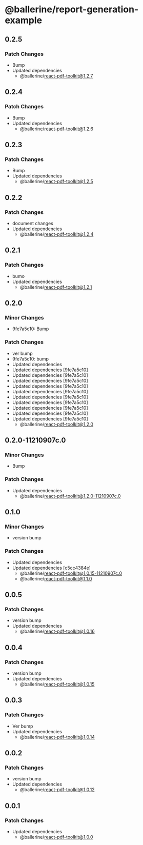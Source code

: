 # @ballerine/report-generation-example

## 0.2.5

### Patch Changes

- Bump
- Updated dependencies
  - @ballerine/react-pdf-toolkit@1.2.7

## 0.2.4

### Patch Changes

- Bump
- Updated dependencies
  - @ballerine/react-pdf-toolkit@1.2.6

## 0.2.3

### Patch Changes

- Bump
- Updated dependencies
  - @ballerine/react-pdf-toolkit@1.2.5

## 0.2.2

### Patch Changes

- document changes
- Updated dependencies
  - @ballerine/react-pdf-toolkit@1.2.4

## 0.2.1

### Patch Changes

- bumo
- Updated dependencies
  - @ballerine/react-pdf-toolkit@1.2.1

## 0.2.0

### Minor Changes

- 9fe7a5c10: Bump

### Patch Changes

- ver bump
- 9fe7a5c10: bump
- Updated dependencies
- Updated dependencies [9fe7a5c10]
- Updated dependencies [9fe7a5c10]
- Updated dependencies [9fe7a5c10]
- Updated dependencies [9fe7a5c10]
- Updated dependencies [9fe7a5c10]
- Updated dependencies [9fe7a5c10]
- Updated dependencies [9fe7a5c10]
- Updated dependencies [9fe7a5c10]
- Updated dependencies [9fe7a5c10]
- Updated dependencies [9fe7a5c10]
  - @ballerine/react-pdf-toolkit@1.2.0

## 0.2.0-11210907c.0

### Minor Changes

- Bump

### Patch Changes

- Updated dependencies
  - @ballerine/react-pdf-toolkit@1.2.0-11210907c.0

## 0.1.0

### Minor Changes

- version bump

### Patch Changes

- Updated dependencies
- Updated dependencies [c5cc4384e]
  - @ballerine/react-pdf-toolkit@1.0.15-11210907c.0
  - @ballerine/react-pdf-toolkit@1.1.0

## 0.0.5

### Patch Changes

- version bump
- Updated dependencies
  - @ballerine/react-pdf-toolkit@1.0.16

## 0.0.4

### Patch Changes

- version bump
- Updated dependencies
  - @ballerine/react-pdf-toolkit@1.0.15

## 0.0.3

### Patch Changes

- Ver bump
- Updated dependencies
  - @ballerine/react-pdf-toolkit@1.0.14

## 0.0.2

### Patch Changes

- version bump
- Updated dependencies
  - @ballerine/react-pdf-toolkit@1.0.12

## 0.0.1

### Patch Changes

- Updated dependencies
  - @ballerine/react-pdf-toolkit@1.0.0
